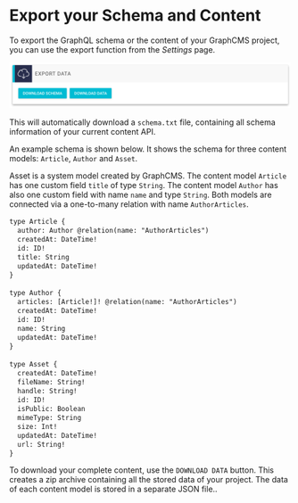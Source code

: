 # Export your Schema and Content

To export the GraphQL schema or the content of your GraphCMS project, you can use the export function from the _Settings_ page.

![Screenshot](../img/guides/download_schema_and_content.png)

This will automatically download a `schema.txt` file, containing all schema information of your current content API.

An example schema is shown below. It shows the schema for three content models: `Article`, `Author` and `Asset`.

Asset is a system model created by GraphCMS.
The content model `Article` has one custom field `title` of type `String`. The content model `Author` has also one custom field with name `name` and type `String`.
Both models are connected via a one-to-many relation with name `AuthorArticles`.

```
type Article {
  author: Author @relation(name: "AuthorArticles")
  createdAt: DateTime!
  id: ID!
  title: String
  updatedAt: DateTime!
}

type Author {
  articles: [Article!]! @relation(name: "AuthorArticles")
  createdAt: DateTime!
  id: ID!
  name: String
  updatedAt: DateTime!
}

type Asset {
  createdAt: DateTime!
  fileName: String!
  handle: String!
  id: ID!
  isPublic: Boolean
  mimeType: String
  size: Int!
  updatedAt: DateTime!
  url: String!
}
```

To download your complete content, use the `DOWNLOAD DATA` button. This creates a zip archive containing all the stored data of your project. The data of each content model is stored in a separate JSON file..
